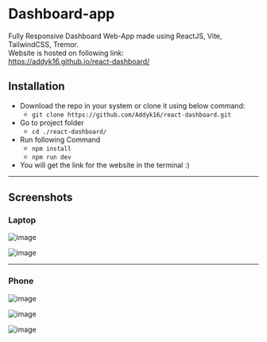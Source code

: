# Dashboard-app
Fully Responsive Dashboard Web-App made using ReactJS, Vite, TailwindCSS, Tremor. <br>
Website is hosted on following link:<br>
https://addyk16.github.io/react-dashboard/

## Installation
- Download the repo in your system or clone it using below command:
  - `git clone https://github.com/Addyk16/react-dashboard.git`
- Go to project folder
  - `cd ./react-dashboard/`
- Run following Command
  - `npm install`
  - `npm run dev`
- You will get the link for the website in the terminal :)

<hr>

## Screenshots

### Laptop

![image](https://github.com/Addyk16/dashboard-app/assets/72308974/1234db49-bc9e-4907-a211-3fae827e05fc)

![image](https://github.com/Addyk16/dashboard-app/assets/72308974/3a66e35e-fb71-499d-8ba4-bb40f5e392d0)

<hr>

### Phone

![image](https://github.com/Addyk16/dashboard-app/assets/72308974/3077d3e7-67ef-4eb7-9286-06c1e7a5e15a)

![image](https://github.com/Addyk16/dashboard-app/assets/72308974/8473593d-a171-4fea-95dc-6f35d32b3875)

![image](https://github.com/Addyk16/dashboard-app/assets/72308974/b79e02c1-1bd3-48cf-a70a-8c10b6196a7c)
